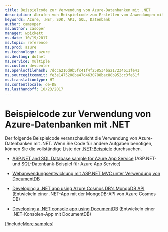 ```yaml
---
title: Beispielcode zur Verwendung von Azure-Datenbanken mit .NET
description: Abrufen von Beispielcode zum Erstellen von Anwendungen mit Azure-Datenbanken mit .NET
keywords: Azure, .NET, SDK, API, SQL, Datenbank
author: camsoper
ms.author: casoper
manager: wpickett
ms.date: 10/19/2017
ms.topic: reference
ms.prod: azure
ms.technology: azure
ms.devlang: dotnet
ms.service: multiple
ms.custom: devcenter
ms.openlocfilehash: 7dcca216d9b5fc41f4f258534ba217234611fe41
ms.sourcegitcommit: fe3e1475208ba47d4630788bac88b952cc3fe61f
ms.translationtype: HT
ms.contentlocale: de-DE
ms.lasthandoff: 10/23/2017
---
```

# <a name="sample-code-for-using-azure-databases-with-net"></a>Beispielcode zur Verwendung von Azure-Datenbanken mit .NET

Der folgende Beispielcode veranschaulicht die Verwendung von Azure-Datenbanken mit .NET. Wenn Sie Code für andere Aufgaben benötigen, können Sie die vollständige Liste der [.NET-Beispiele](https://azure.microsoft.com/resources/samples/?term=dotnet) durchsuchen.

- [ASP.NET and SQL Database sample for Azure App Service](https://azure.microsoft.com/resources/samples/dotnet-sqldb-tutorial/) (ASP.NET- und SQL-Datenbank-Beispiel für Azure App Service)

- [Webanwendungsentwicklung mit ASP.NET MVC unter Verwendung von DocumentDB](https://azure.microsoft.com/resources/samples/documentdb-dotnet-todo-app/)

- [Developing a .NET app using Azure Cosmos DB's MongoDB API](https://azure.microsoft.com/resources/samples/azure-cosmos-db-mongodb-dotnet-getting-started/) (Entwickeln einer .NET-App mit der MongoDB-API von Azure Cosmos DB)

- [Developing a .NET console app using DocumentDB](https://azure.microsoft.com/resources/samples/documentdb-dotnet-getting-started/) (Entwickeln einer .NET-Konsolen-App mit DocumentDB)

[!include[More samples](includes/more-samples.md)]
